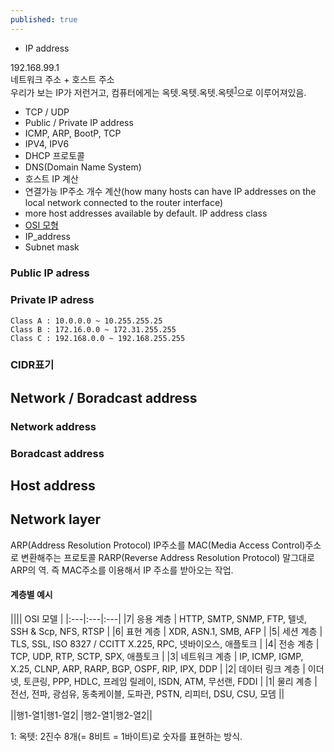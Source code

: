 ```yaml
---
published: true
---
```


* IP address

192.168.99.1<br>
네트워크 주소 + 호스트 주소<br>
우리가 보는 IP가 저런거고, 컴퓨터에게는 옥텟.옥텟.옥텟.옥텟<sup>[1](#footnote_1)</sup>으로 이루어져있음.



* TCP / UDP
* Public / Private IP address
* ICMP, ARP, BootP, TCP
* IPV4, IPV6
* DHCP 프로토콜
* DNS(Domain Name System)
* 호스트 IP 계산
* 연결가능 IP주소 개수 계산(how many hosts can have IP addresses on the local network connected to the router interface)
* more host addresses available by default. IP address class
* [OSI 모형](https://yeosong-00.github.io/42wiki/OSI-model)
* IP_address
* Subnet mask



### Public IP adress
### Private IP adress
    Class A : 10.0.0.0 ~ 10.255.255.25 
    Class B : 172.16.0.0 ~ 172.31.255.255
    Class C : 192.168.0.0 ~ 192.168.255.255


### CIDR표기

## Network / Boradcast address
### Network address
### Boradcast address

## Host address

 
    
 

## Network layer

ARP(Address Resolution Protocol)
IP주소를 MAC(Media Access Control)주소로 변환해주는 프로토콜
RARP(Reverse Address Resolution Protocol)
말그대로 ARP의 역. 즉 MAC주소를 이용해서 IP 주소를 받아오는 작업.

#### 계층별 예시
|||| OSI 모델 |
|:---|:---|:---|
|7|	응용 계층	| HTTP, SMTP, SNMP, FTP, 텔넷, SSH & Scp, NFS, RTSP |
|6|	표현 계층	| XDR, ASN.1, SMB, AFP |
|5|	세션 계층	| TLS, SSL, ISO 8327 / CCITT X.225, RPC, 넷바이오스, 애플토크 |
|4|	전송 계층	| TCP, UDP, RTP, SCTP, SPX, 애플토크 |
|3|	네트워크 계층 | IP, ICMP, IGMP, X.25, CLNP, ARP, RARP, BGP, OSPF, RIP, IPX, DDP |
|2|	데이터 링크 계층 | 이더넷, 토큰링, PPP, HDLC, 프레임 릴레이, ISDN, ATM, 무선랜, FDDI |
|1|	물리 계층 | 전선, 전파, 광섬유, 동축케이블, 도파관, PSTN, 리피터, DSU, CSU, 모뎀 ||

||행1-열1|행1-열2|
|행2-열1|행2-열2||

<a name="footnote_1">1</a>: 옥텟: 2진수 8개(= 8비트 = 1바이트)로 숫자를 표현하는 방식.
